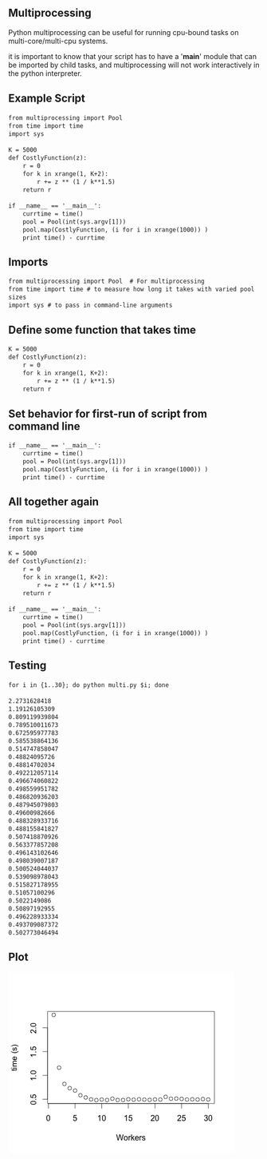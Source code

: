 ## Multiprocessing
Python multiprocessing can be useful for running cpu-bound tasks on multi-core/multi-cpu systems.

it is important to know that your script has to have a '__main__' module that can be imported by child tasks, and multiprocessing will not work interactively in the python interpreter.


## Example Script

    from multiprocessing import Pool
    from time import time
    import sys

    K = 5000
    def CostlyFunction(z):
        r = 0
        for k in xrange(1, K+2):
            r += z ** (1 / k**1.5)
        return r

    if __name__ == '__main__':
        currtime = time()
        pool = Pool(int(sys.argv[1]))
        pool.map(CostlyFunction, (i for i in xrange(1000)) )
        print time() - currtime


## Imports

    from multiprocessing import Pool  # For multiprocessing
    from time import time # to measure how long it takes with varied pool sizes
    import sys # to pass in command-line arguments

## Define some function that takes time

    K = 5000
    def CostlyFunction(z):
        r = 0
        for k in xrange(1, K+2):
            r += z ** (1 / k**1.5)
        return r

## Set behavior for first-run of script from command line

    if __name__ == '__main__':
        currtime = time()
        pool = Pool(int(sys.argv[1]))
        pool.map(CostlyFunction, (i for i in xrange(1000)) )
        print time() - currtime

## All together again

    from multiprocessing import Pool
    from time import time
    import sys

    K = 5000
    def CostlyFunction(z):
        r = 0
        for k in xrange(1, K+2):
            r += z ** (1 / k**1.5)
        return r

    if __name__ == '__main__':
        currtime = time()
        pool = Pool(int(sys.argv[1]))
        pool.map(CostlyFunction, (i for i in xrange(1000)) )
        print time() - currtime
    
## Testing 

    for i in {1..30}; do python multi.py $i; done
    
    2.2731628418
    1.19126105309
    0.809119939804
    0.789510011673
    0.672595977783
    0.585538864136
    0.514747858047
    0.48824095726
    0.48814702034
    0.492212057114
    0.496674060822
    0.498559951782
    0.486820936203
    0.487945079803
    0.49600982666
    0.488328933716
    0.488155841827
    0.507418870926
    0.563377857208
    0.496143102646
    0.498039007187
    0.500524044037
    0.539098978043
    0.515827178955
    0.51057100296
    0.5022149086
    0.50897192955
    0.496228933334
    0.493709087372
    0.502773046494

## Plot 

![Multiprocessing](images/multiprocessing.png)
